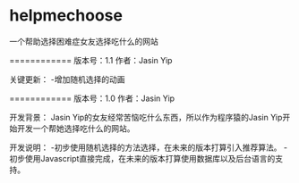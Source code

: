 helpmechoose
============

一个帮助选择困难症女友选择吃什么的网站

============
版本号：1.1
作者：Jasin Yip

关键更新：
-增加随机选择的动画

============
版本号：1.0
作者：Jasin Yip

开发背景：
	Jasin Yip的女友经常苦恼吃什么东西，所以作为程序猿的Jasin Yip开始开发一个帮她选择吃什么的网站。

开发说明：
	-初步使用随机选择的方法选择，在未来的版本打算引入推荐算法。
	-初步使用Javascript直接完成，在未来的版本打算使用数据库以及后台语言的支持。
